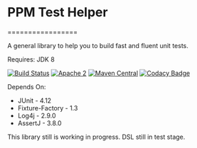# PPM Test Helper
=================

A general library to help you to build fast and fluent unit tests.

Requires: JDK 8

[![Build Status](https://travis-ci.org/pedrotoliveira/ppm-test-helper.svg?branch=master)](https://travis-ci.org/pedrotoliveira/ppm-test-helper) 
[![Apache 2](http://img.shields.io/badge/license-Apache%202-red.svg)](http://www.apache.org/licenses/LICENSE-2.0)
[![Maven Central](https://maven-badges.herokuapp.com/maven-central/br.com.ppm/test-helper/badge.svg)](https://maven-badges.herokuapp.com/maven-central/br.com.ppm/test-helper)
[![Codacy Badge](https://api.codacy.com/project/badge/Grade/4d7a18f44cc74b81b30bfe23d90dd13c)](https://www.codacy.com/app/pedro.oliveira20/ppm-test-helper?utm_source=github.com&amp;utm_medium=referral&amp;utm_content=pedrotoliveira/ppm-test-helper&amp;utm_campaign=Badge_Grade)

Depends On:
- JUnit - 4.12
- Fixture-Factory - 1.3
- Log4j - 2.9.0
- AssertJ - 3.8.0

This library still is working in progress. DSL still in test stage.